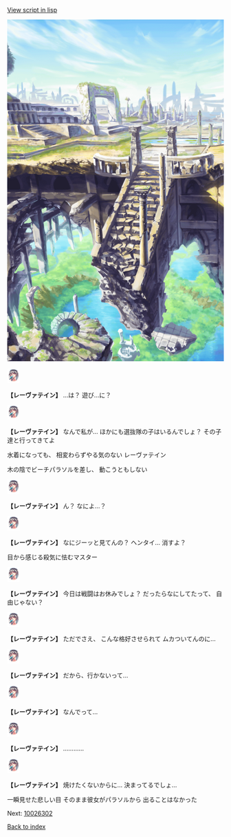 [View script in lisp](../scripts/10026301.txt)

![antiquity.png](../images/backgrounds/antiquity.png)

<img src="../images/units/100261.png" alt="100261.png" height="34"/>

**【レーヴァテイン】**
…は？
遊び…に？

<img src="../images/units/100261.png" alt="100261.png" height="34"/>

**【レーヴァテイン】**
なんで私が…
ほかにも選抜隊の子はいるんでしょ？
その子達と行ってきてよ

水着になっても、
相変わらずやる気のない
レーヴァテイン

木の陰でビーチパラソルを差し、
動こうともしない

<img src="../images/units/100261.png" alt="100261.png" height="34"/>

**【レーヴァテイン】**
ん？
なによ…？

<img src="../images/units/100261.png" alt="100261.png" height="34"/>

**【レーヴァテイン】**
なにジーッと見てんの？
ヘンタイ…
消すよ？

目から感じる殺気に怯むマスター

<img src="../images/units/100261.png" alt="100261.png" height="34"/>

**【レーヴァテイン】**
今日は戦闘はお休みでしょ？
だったらなにしてたって、
自由じゃない？

<img src="../images/units/100261.png" alt="100261.png" height="34"/>

**【レーヴァテイン】**
ただでさえ、
こんな格好させられて
ムカついてんのに…

<img src="../images/units/100261.png" alt="100261.png" height="34"/>

**【レーヴァテイン】**
だから、行かないって…

<img src="../images/units/100261.png" alt="100261.png" height="34"/>

**【レーヴァテイン】**
なんでって…

<img src="../images/units/100261.png" alt="100261.png" height="34"/>

**【レーヴァテイン】**
…………

<img src="../images/units/100261.png" alt="100261.png" height="34"/>

**【レーヴァテイン】**
焼けたくないからに…
決まってるでしょ…

一瞬見せた悲しい目
そのまま彼女がパラソルから
出ることはなかった

Next: [10026302](10026302.md)

[Back to index](index.md)
